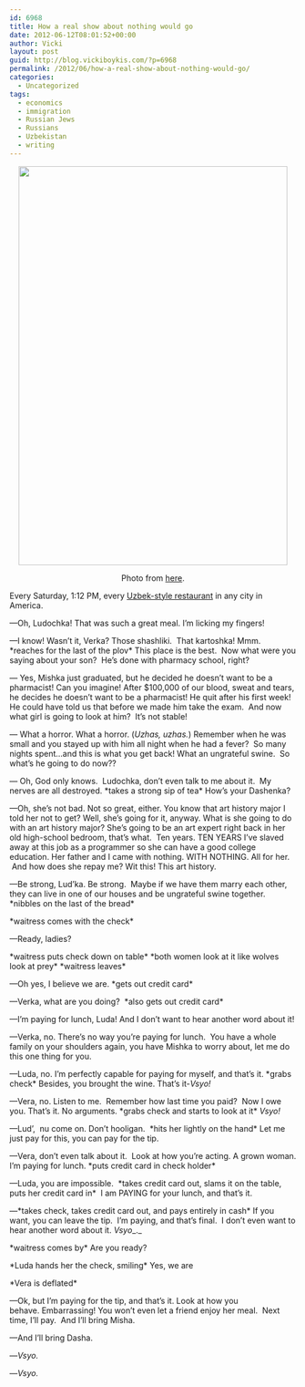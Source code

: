 ```yaml
---
id: 6968
title: How a real show about nothing would go
date: 2012-06-12T08:01:52+00:00
author: Vicki
layout: post
guid: http://blog.vickiboykis.com/?p=6968
permalink: /2012/06/how-a-real-show-about-nothing-would-go/
categories:
  - Uncategorized
tags:
  - economics
  - immigration
  - Russian Jews
  - Russians
  - Uzbekistan
  - writing
---
```

<p style="text-align: center;">
  <a href="http://blog.vickiboykis.com/wp-content/uploads/2012/06/minsktractorplant001-21.jpg"><img class="aligncenter  wp-image-6970" title="minsktractorplant001-21" src="http://blog.vickiboykis.com/wp-content/uploads/2012/06/minsktractorplant001-21.jpg" alt="" width="472" height="700" /></a>
</p>

<p style="text-align: center;">
  Photo from <a href="http://englishrussia.com/2012/05/28/minsk-tractor-plant-1960/" target="_blank">here</a>.
</p>

Every Saturday, 1:12 PM, every <a href="http://www.nytimes.com/2006/01/18/dining/18rego.html?pagewanted=all" target="_blank">Uzbek-style restaurant</a> in any city in America.

—Oh, Ludochka! That was such a great meal. I&#8217;m licking my fingers!

—I know! Wasn&#8217;t it, Verka? Those shashliki.  That kartoshka! Mmm. \*reaches for the last of the plov\* This place is the best.  Now what were you saying about your son?  He&#8217;s done with pharmacy school, right?

— Yes, Mishka just graduated, but he decided he doesn&#8217;t want to be a pharmacist! Can you imagine! After $100,000 of our blood, sweat and tears, he decides he doesn&#8217;t want to be a pharmacist! He quit after his first week! He could have told us that before we made him take the exam.  And now what girl is going to look at him?  It&#8217;s not stable!

— What a horror. What a horror. (_Uzhas, uzhas._) Remember when he was small and you stayed up with him all night when he had a fever?  So many nights spent&#8230;and this is what you get back! What an ungrateful swine.  So what&#8217;s he going to do now??

— Oh, God only knows.  Ludochka, don&#8217;t even talk to me about it.  My nerves are all destroyed. \*takes a strong sip of tea\* How&#8217;s your Dashenka?

—Oh, she&#8217;s not bad. Not so great, either. You know that art history major I told her not to get? Well, she&#8217;s going for it, anyway. What is she going to do with an art history major? She&#8217;s going to be an art expert right back in her old high-school bedroom, that&#8217;s what.  Ten years. TEN YEARS I&#8217;ve slaved away at this job as a programmer so she can have a good college education. Her father and I came with nothing. WITH NOTHING. All for her.  And how does she repay me? Wit this! This art history.

—Be strong, Lud&#8217;ka. Be strong.  Maybe if we have them marry each other, they can live in one of our houses and be ungrateful swine together. \*nibbles on the last of the bread\*

\*waitress comes with the check\*

—Ready, ladies?

\*waitress puts check down on table\* \*both women look at it like wolves look at prey\* \*waitress leaves\*

—Oh yes, I believe we are. \*gets out credit card\*

—Verka, what are you doing?  \*also gets out credit card\*

—I&#8217;m paying for lunch, Luda! And I don&#8217;t want to hear another word about it!

—Verka, no. There&#8217;s no way you&#8217;re paying for lunch.  You have a whole family on your shoulders again, you have Mishka to worry about, let me do this one thing for you.

—Luda, no. I&#8217;m perfectly capable for paying for myself, and that&#8217;s it. \*grabs check\* Besides, you brought the wine. That&#8217;s it-_Vsyo!_

—Vera, no. Listen to me.  Remember how last time you paid?  Now I owe you. That&#8217;s it. No arguments. \*grabs check and starts to look at it\* _Vsyo!_

—Lud&#8217;,  nu come on. Don&#8217;t hooligan.  \*hits her lightly on the hand\* Let me just pay for this, you can pay for the tip.

—Vera, don&#8217;t even talk about it.  Look at how you&#8217;re acting. A grown woman. I&#8217;m paying for lunch. \*puts credit card in check holder\*

—Luda, you are impossible.  \*takes credit card out, slams it on the table, puts her credit card in\*  I am PAYING for your lunch, and that&#8217;s it.

—\*takes check, takes credit card out, and pays entirely in cash\* If you want, you can leave the tip.  I&#8217;m paying, and that&#8217;s final.  I don&#8217;t even want to hear another word about it. _Vsyo__._

\*waitress comes by\* Are you ready?

\*Luda hands her the check, smiling\* Yes, we are

\*Vera is deflated\*

—Ok, but I&#8217;m paying for the tip, and that&#8217;s it. Look at how you behave. Embarrassing! You won&#8217;t even let a friend enjoy her meal.  Next time, I&#8217;ll pay.  And I&#8217;ll bring Misha.

—And I&#8217;ll bring Dasha.

—_Vsyo._

—_Vsyo._